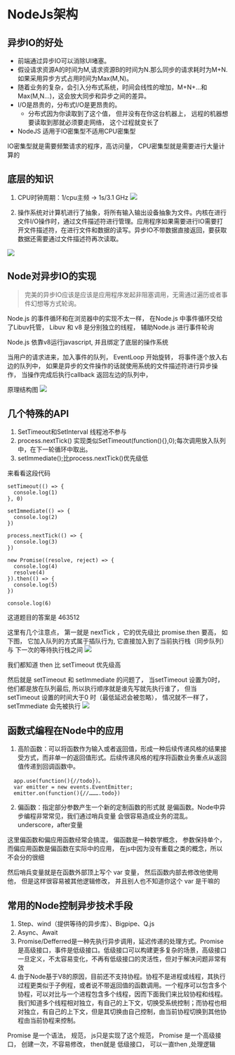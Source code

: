 # NodeJs架构


## 异步IO的好处

* 前端通过异步IO可以消除UI堵塞。
* 假设请求资源A的时间为M,请求资源B的时间为N.那么同步的请求耗时为M+N.如果采用异步方式占用时间为Max(M,N)。
* 随着业务的复杂，会引入分布式系统，时间会线性的增加，M+N+...和Max(M,N…)，这会放大同步和异步之间的差异。
* I/O是昂贵的，分布式I/O是更昂贵的。
  * 分布式因为你读取到了这个值， 但并没有在你这台机器上， 远程的机器想要读取到那就必须要走网络， 这个过程就变长了
* NodeJS 适用于IO密集型不适用CPU密集型


IO密集型就是需要频繁请求的程序，高访问量，  CPU密集型就是需要进行大量计算的 

##  底层的知识
1. CPU时钟周期：1/cpu主频 -> 1s/3.1 GHz
![](md_imgs/cpu.png)


3. 操作系统对计算机进行了抽象，将所有输入输出设备抽象为文件。内核在进行文件I/O操作时，通过文件描述符进行管理。应用程序如果需要进行IO需要打开文件描述符，在进行文件和数据的读写。异步IO不带数据直接返回，要获取数据还需要通过文件描述符再次读取。

![](md_imgs/cpu2.png)






## Node对异步IO的实现
> 完美的异步IO应该是应该是应用程序发起非阻塞调用，无需通过遍历或者事件幻想等方式轮询。

Node.js 的事件循环和在浏览器中的实现不太一样， 在Node.js 中事件循环交给了Libuv托管，  Libuv 和 v8 是分别独立的线程， 辅助Node.js 进行事件轮询

Node.js 依靠v8运行javascript, 并且绑定了底层的操作系统

当用户的请求进来，加入事件的队列， EventLoop 开始旋转， 将事件逐个放入右边的队列中， 如果是异步的文件操作的话就使用系统的文件描述符进行异步操作， 当操作完成后执行callback 返回左边的队列中， 


原理结构图
![](md_imgs/struc.png)



## 几个特殊的API
1. SetTimeout和SetInterval 线程池不参与
2. process.nextTick() 实现类似SetTimeout(function(){},0);每次调用放入队列中，在下一轮循环中取出。
3. setImmediate();比process.nextTick()优先级低



来看看这段代码

```
setTimeout(() => {
  console.log(1)
}, 0)

setImmediate(() => {
  console.log(2)
})

process.nextTick(() => {
  console.log(3)
})

new Promise((resolve, reject) => {
  console.log(4)
  resolve(4)
}).then(() => {
  console.log(5)
})

console.log(6)
```

这道题目的答案是 463512

这里有几个注意点， 第一就是 nextTick ，它的优先级比 promise.then 要高， 如下图， 它加入队列的方式属于插队行为, 它直接加入到了当前执行栈（同步队列）与 下一次的等待执行栈之间
![](md_imgs/tick.png)


我们都知道 then 比 setTimeout 优先级高

然后就是 setTimeout 和 setImmediate 的问题了， 当setTimeout 设置为0时， 他们都是放在队列最后,  所以执行顺序就是谁先写就先执行谁了， 但当setTimeout 设置的时间大于0 时（最低延迟会被忽略）， 情况就不一样了， setTmmediate 会先被执行
![](md_imgs/timeout.png)




## 函数式编程在Node中的应用
1. 高阶函数：可以将函数作为输入或者返回值，形成一种后续传递风格的结果接受方式，而非单一的返回值形式。后续传递风格的程序将函数业务重点从返回值传递到回调函数中。
```
  app.use(function(){//todo})。
  var emitter = new events.EventEmitter;
  emitter.on(function(){//……….todo})
```

2. 偏函数：指定部分参数产生一个新的定制函数的形式就
是偏函数。Node中异步编程非常常见，我们通过哨兵变量
会很容易造成业务的混乱。underscore，after变量


这里偏函数和偏应用函数经常会搞混，  偏函数是一种数学概念， 参数保持单个，   而偏应用函数是偏函数在实际中的应用， 在js中因为没有重载之类的概念，所以不会分的很细

然后哨兵变量就是在函数外部顶上写个 var 变量， 然后函数内部去修改他使用他， 但是这样很容易被其他逻辑修改， 并且别人也不知道你这个 var 是干嘛的

## 常用的Node控制异步技术手段
1. Step、wind（提供等待的异步库）、Bigpipe、Q.js
2. Async、Await
3. Promise/Defferred是一种先执行异步调用，延迟传递的处理方式。Promise是高级接口，事件是低级接口。低级接口可以构建更多复杂的场景，高级接口一旦定义，不太容易变化，不再有低级接口的灵活性，但对于解决问题非常有效
4. 由于Node基于V8的原因，目前还不支持协程。协程不是进程或线程，其执行过程更类似于子例程，或者说不带返回值的函数调用。一个程序可以包含多个协程，可以对比与一个进程包含多个线程，因而下面我们来比较协程和线程。我们知道多个线程相对独立，有自己的上下文，切换受系统控制；而协程也相对独立，有自己的上下文，但是其切换由自己控制，由当前协程切换到其他协程由当前协程来控制。

Promise 是一个语法， 规范， js只是实现了这个规范，  Promise 是一个高级接口， 创建一次，不容易修改， then就是 低级接口， 可以一直then ,处理逻辑

